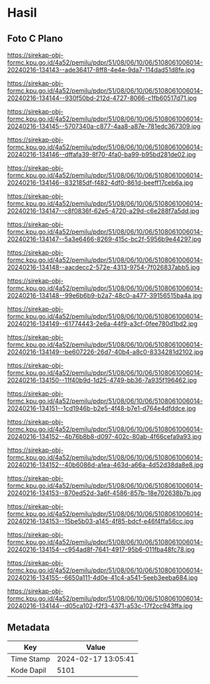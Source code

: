 # Hasil

## Foto C Plano

https://sirekap-obj-formc.kpu.go.id/4a52/pemilu/pdpr/51/08/06/10/06/5108061006014-20240216-134143--ade36417-8ff8-4e4e-9da7-114dad51d8fe.jpg

https://sirekap-obj-formc.kpu.go.id/4a52/pemilu/pdpr/51/08/06/10/06/5108061006014-20240216-134144--930f50bd-212d-4727-8066-c1fb60517d71.jpg

https://sirekap-obj-formc.kpu.go.id/4a52/pemilu/pdpr/51/08/06/10/06/5108061006014-20240216-134145--5707340a-c877-4aa8-a87e-781edc367309.jpg

https://sirekap-obj-formc.kpu.go.id/4a52/pemilu/pdpr/51/08/06/10/06/5108061006014-20240216-134146--dffafa39-8f70-4fa0-ba99-b95bd281de02.jpg

https://sirekap-obj-formc.kpu.go.id/4a52/pemilu/pdpr/51/08/06/10/06/5108061006014-20240216-134146--832185df-f482-4df0-861d-beeff17ceb6a.jpg

https://sirekap-obj-formc.kpu.go.id/4a52/pemilu/pdpr/51/08/06/10/06/5108061006014-20240216-134147--c8f0836f-62e5-4720-a29d-c6e288f7a5dd.jpg

https://sirekap-obj-formc.kpu.go.id/4a52/pemilu/pdpr/51/08/06/10/06/5108061006014-20240216-134147--5a3e6466-8269-415c-bc2f-5956b9e44297.jpg

https://sirekap-obj-formc.kpu.go.id/4a52/pemilu/pdpr/51/08/06/10/06/5108061006014-20240216-134148--aacdecc2-572e-4313-9754-7f026837abb5.jpg

https://sirekap-obj-formc.kpu.go.id/4a52/pemilu/pdpr/51/08/06/10/06/5108061006014-20240216-134148--99e6b6b9-b2a7-48c0-a477-39156515ba4a.jpg

https://sirekap-obj-formc.kpu.go.id/4a52/pemilu/pdpr/51/08/06/10/06/5108061006014-20240216-134149--61774443-2e6a-44f9-a3cf-0fee780d1bd2.jpg

https://sirekap-obj-formc.kpu.go.id/4a52/pemilu/pdpr/51/08/06/10/06/5108061006014-20240216-134149--be607226-26d7-40b4-a8c0-8334281d2102.jpg

https://sirekap-obj-formc.kpu.go.id/4a52/pemilu/pdpr/51/08/06/10/06/5108061006014-20240216-134150--11f40b9d-1d25-4749-bb36-7a935f196462.jpg

https://sirekap-obj-formc.kpu.go.id/4a52/pemilu/pdpr/51/08/06/10/06/5108061006014-20240216-134151--1cd1946b-b2e5-4f48-b7e1-d764e4dfddce.jpg

https://sirekap-obj-formc.kpu.go.id/4a52/pemilu/pdpr/51/08/06/10/06/5108061006014-20240216-134152--4b76b8b8-d097-402c-80ab-4f66cefa9a93.jpg

https://sirekap-obj-formc.kpu.go.id/4a52/pemilu/pdpr/51/08/06/10/06/5108061006014-20240216-134152--40b6086d-a1ea-463d-a66a-4d52d38da8e8.jpg

https://sirekap-obj-formc.kpu.go.id/4a52/pemilu/pdpr/51/08/06/10/06/5108061006014-20240216-134153--870ed52d-3a6f-4586-857b-18e702638b7b.jpg

https://sirekap-obj-formc.kpu.go.id/4a52/pemilu/pdpr/51/08/06/10/06/5108061006014-20240216-134153--15be5b03-a145-4f85-bdcf-e46f4ffa56cc.jpg

https://sirekap-obj-formc.kpu.go.id/4a52/pemilu/pdpr/51/08/06/10/06/5108061006014-20240216-134154--c954ad8f-7641-4917-95b6-011fba48fc78.jpg

https://sirekap-obj-formc.kpu.go.id/4a52/pemilu/pdpr/51/08/06/10/06/5108061006014-20240216-134155--6650a111-4d0e-41c4-a541-5eeb3eeba684.jpg

https://sirekap-obj-formc.kpu.go.id/4a52/pemilu/pdpr/51/08/06/10/06/5108061006014-20240216-134144--d05ca102-f2f3-4371-a53c-17f2cc943ffa.jpg


## Metadata

| Key        | Value               |
| ---------- | ------------------- |
| Time Stamp | 2024-02-17 13:05:41 |
| Kode Dapil | 5101                |



